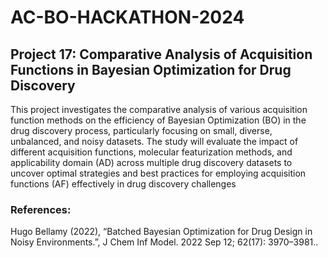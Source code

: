# AC-BO-HACKATHON-2024
## Project 17: Comparative Analysis of Acquisition Functions in Bayesian Optimization for Drug Discovery

This project investigates the comparative analysis of various acquisition function methods on the efficiency of Bayesian Optimization (BO) in the drug discovery process, particularly focusing on small, diverse, unbalanced, and noisy datasets. The study will evaluate the impact of different acquisition functions, molecular featurization methods, and applicability domain (AD) across multiple drug discovery datasets to uncover optimal strategies and best practices for employing acquisition functions (AF) effectively in drug discovery challenges

### References:
Hugo Bellamy (2022), “Batched Bayesian Optimization for Drug Design in Noisy Environments.”, J Chem Inf Model. 2022 Sep 12; 62(17): 3970–3981..
